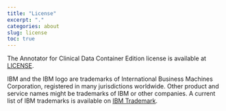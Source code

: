 ```yaml
---
title: "License"
excerpt: "."
categories: about
slug: license
toc: true
---
```

<!--                                                                    -->
<!-- (C) Copyright Merative US L.P. and others 2018, 2023                -->
<!--                                                                    -->
<!-- SPDX-License-Identifier: Apache-2.0                                -->
<!--                                                                    -->


The Annotator for Clinical Data Container Edition license is available at [LICENSE](https://ibm.biz/BdfmAB).

IBM and the IBM logo are trademarks of International Business Machines Corporation, registered in many jurisdictions worldwide.
Other product and service names might be trademarks of IBM or other companies.
A current list of IBM trademarks is available on [IBM Trademark](https://www.ibm.com/thought-leadership/trademark/).
